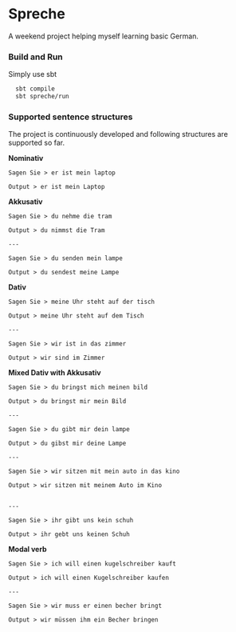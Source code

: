 # Spreche

A weekend project helping myself learning basic German.

### Build and Run

Simply use sbt

```bash
  sbt compile
  sbt spreche/run
```

### Supported sentence structures

The project is continuously developed and following structures are supported so far.

<b>Nominativ</b>

```
Sagen Sie > er ist mein laptop

Output > er ist mein Laptop

```

<b>Akkusativ</b>

```
Sagen Sie > du nehme die tram

Output > du nimmst die Tram

---

Sagen Sie > du senden mein lampe

Output > du sendest meine Lampe

```

<b>Dativ</b>

```
Sagen Sie > meine Uhr steht auf der tisch

Output > meine Uhr steht auf dem Tisch

---

Sagen Sie > wir ist in das zimmer

Output > wir sind im Zimmer

```

<b>Mixed Dativ with Akkusativ</b>

```
Sagen Sie > du bringst mich meinen bild

Output > du bringst mir mein Bild

---

Sagen Sie > du gibt mir dein lampe

Output > du gibst mir deine Lampe

---

Sagen Sie > wir sitzen mit mein auto in das kino

Output > wir sitzen mit meinem Auto im Kino


---

Sagen Sie > ihr gibt uns kein schuh

Output > ihr gebt uns keinen Schuh

```

<b>Modal verb</b>

```
Sagen Sie > ich will einen kugelschreiber kauft

Output > ich will einen Kugelschreiber kaufen

---

Sagen Sie > wir muss er einen becher bringt

Output > wir müssen ihm ein Becher bringen

```